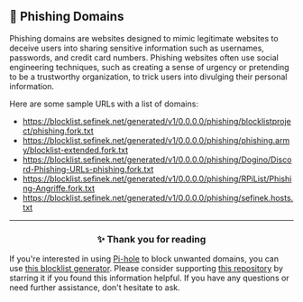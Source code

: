 <!-- SEO DATA FOR BLOCKLIST.SEFINEK.NET
* Title       : Phishing Domains
* Description : N/A
* Tags        : N/A
* Canonical   : /viewer/info/block/Phishing
-->

## 🎣 Phishing Domains
Phishing domains are websites designed to mimic legitimate websites to deceive users into sharing sensitive information such as usernames, passwords, and credit card numbers.
Phishing websites often use social engineering techniques, such as creating a sense of urgency or pretending to be a trustworthy organization, to trick users into divulging their personal information.

Here are some sample URLs with a list of domains:
- https://blocklist.sefinek.net/generated/v1/0.0.0.0/phishing/blocklistproject/phishing.fork.txt
- https://blocklist.sefinek.net/generated/v1/0.0.0.0/phishing/phishing.army/blocklist-extended.fork.txt
- https://blocklist.sefinek.net/generated/v1/0.0.0.0/phishing/Dogino/Discord-Phishing-URLs-phishing.fork.txt
- https://blocklist.sefinek.net/generated/v1/0.0.0.0/phishing/RPiList/Phishing-Angriffe.fork.txt
- https://blocklist.sefinek.net/generated/v1/0.0.0.0/phishing/sefinek.hosts.txt


<hr>
<h3 align="center">✨ Thank you for reading</h3>
If you're interested in using <a href="https://blocklist.sefinek.net/viewer/info/What_is_Pi-hole">Pi-hole</a> to block unwanted domains, you can use <a href="https://sefinek.net/blocklist-generator/pihole">this blocklist generator</a>.
Please consider supporting <a href="https://github.com/sefinek24/Sefinek-Blocklist-Collection" target="_blank">this repository</a> by starring it if you found this information helpful.
If you have any questions or need further assistance, don't hesitate to ask.